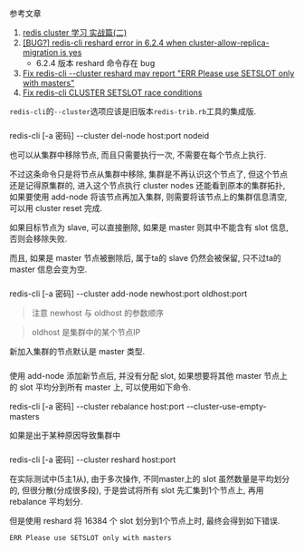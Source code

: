 
参考文章

1. [redis cluster 学习 实战篇(二)](https://cloud.tencent.com/developer/article/1418503)
2. [[BUG?] redis-cli reshard error in 6.2.4 when cluster-allow-replica-migration is yes](https://github.com/redis/redis/issues/9223)
    - 6.2.4 版本 reshard 命令存在 bug
3. [Fix redis-cli --cluster reshard may report "ERR Please use SETSLOT only with masters"](https://github.com/redis/redis/pull/9239)
4. [Fix redis-cli CLUSTER SETSLOT race conditions](https://github.com/redis/redis/pull/10381)

`redis-cli`的`--cluster`选项应该是旧版本`redis-trib.rb`工具的集成版.

###

redis-cli [-a 密码] --cluster del-node host:port nodeid

也可以从集群中移除节点, 而且只需要执行一次, 不需要在每个节点上执行.

不过这条命令只是将节点从集群中移除, 集群是不再认识这个节点了, 但这个节点还是记得原集群的, 进入这个节点执行 cluster nodes 还能看到原本的集群拓扑, 如果要使用 add-node 将该节点再加入集群, 则需要将该节点上的集群信息清空, 可以用 cluster reset 完成.

如果目标节点为 slave, 可以直接删除, 如果是 master 则其中不能含有 slot 信息, 否则会移除失败.

而且, 如果是 master 节点被删除后, 属于ta的 slave 仍然会被保留, 只不过ta的 master 信息会变为空.

###

redis-cli [-a 密码] --cluster add-node newhost:port oldhost:port

> 注意 newhost 与 oldhost 的参数顺序

> oldhost 是集群中的某个节点IP

新加入集群的节点默认是 master 类型.

### 

使用 add-node 添加新节点后, 并没有分配 slot, 如果想要将其他 master 节点上的 slot 平均分到所有 master 上, 可以使用如下命令.

redis-cli [-a 密码] --cluster rebalance host:port --cluster-use-empty-masters

如果是出于某种原因导致集群中

###

redis-cli [-a 密码] --cluster reshard host:port 

在实际测试中(5主1从), 由于多次操作, 不同master上的 slot 虽然数量是平均划分的, 但很分散(分成很多段), 于是尝试将所有 slot 先汇集到1个节点上, 再用 rebalance 平均划分.

但是使用 reshard 将 16384 个 slot 划分到1个节点上时, 最终会得到如下错误.

```
ERR Please use SETSLOT only with masters
```

